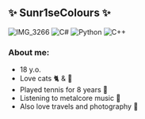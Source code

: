 ## ✨ Sunr1seColours ✨
![IMG_3266](https://github.com/Sunr1seColours/Sunr1seColours/assets/138494299/a73a4c6b-5a11-4ba0-ab8b-0b940dc7dba2)
![C#](https://img.shields.io/badge/❤️-<>?logo=c%23&color=purple)
![Python](https://img.shields.io/badge/learning-<>?logo=python&logoColor=yellow&color=blue)
![C++](https://img.shields.io/badge/-learning-l?logo=C%2B%2B&logoColor=blue&color=white)



### About me:
* 18 y.o.
* Love cats 🐈 & 🐠
* Played tennis for 8 years 🎾
* Listening to metalcore music 🎸
* Also love travels and photography 🌅
